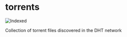 torrents 
========
![Indexed](https://img.shields.io/badge/indexed-89591-blue)

Collection of torrent files discovered in the DHT network
